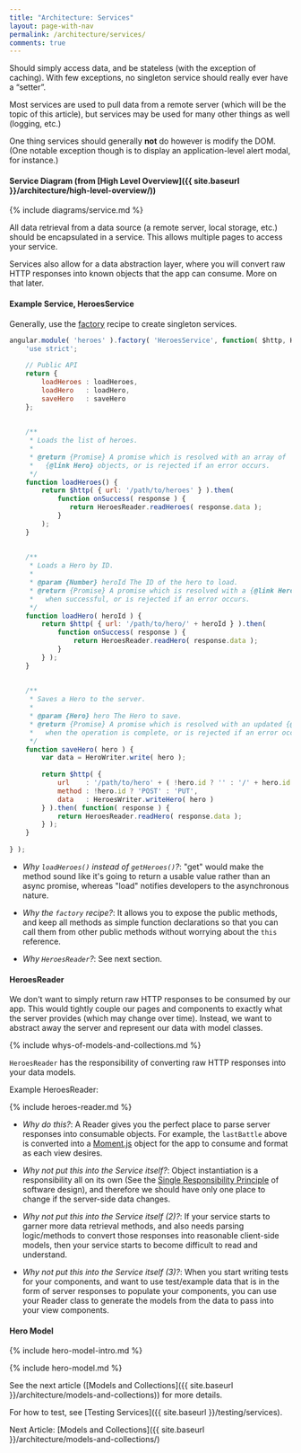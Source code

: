 ```yaml
---
title: "Architecture: Services"
layout: page-with-nav
permalink: /architecture/services/
comments: true
---
```


Should simply access data, and be stateless (with the exception of caching). 
With few exceptions, no singleton service should really ever have a 
“setter”.

Most services are used to pull data from a remote server (which will be the
topic of this article), but services may be used for many other things as 
well (logging, etc.)

One thing services should generally **not** do however is modify the DOM. 
(One notable exception though is to display an application-level alert 
modal, for instance.)

#### Service Diagram (from [High Level Overview]({{ site.baseurl }}/architecture/high-level-overview/))

{% include diagrams/service.md %}

All data retrieval from a data source (a remote server, local storage, etc.) 
should be encapsulated in a service. This allows multiple pages to access your
service.

Services also allow for a data abstraction layer, where you will convert raw
HTTP responses into known objects that the app can consume. More on that later.

#### Example Service, HeroesService

Generally, use the [factory](https://docs.angularjs.org/guide/providers#factory-recipe)
recipe to create singleton services.

```javascript
angular.module( 'heroes' ).factory( 'HeroesService', function( $http, HeroesReader, HeroesWriter ) {
    'use strict';
    
    // Public API
    return {
        loadHeroes : loadHeroes,
        loadHero   : loadHero,
        saveHero   : saveHero
    };
    
    
    /**
     * Loads the list of heroes.
     * 
     * @return {Promise} A promise which is resolved with an array of 
     *   {@link Hero} objects, or is rejected if an error occurs.
     */
    function loadHeroes() {
        return $http( { url: '/path/to/heroes' } ).then(
            function onSuccess( response ) {
               return HeroesReader.readHeroes( response.data );
            }
        );
    }
    
    
    /**
     * Loads a Hero by ID.
     *
     * @param {Number} heroId The ID of the hero to load.
     * @return {Promise} A promise which is resolved with a {@link Hero} object
     *   when successful, or is rejected if an error occurs.
     */
    function loadHero( heroId ) {
        return $http( { url: '/path/to/hero/' + heroId } ).then( 
            function onSuccess( response ) {
                return HeroesReader.readHero( response.data );
            }
        } );
    }
    
    
    /**
     * Saves a Hero to the server.
     *
     * @param {Hero} hero The Hero to save.
     * @return {Promise} A promise which is resolved with an updated {@link Hero}
     *   when the operation is complete, or is rejected if an error occurs.
     */
    function saveHero( hero ) {
        var data = HeroWriter.write( hero );
        
        return $http( { 
            url    : '/path/to/hero' + ( !hero.id ? '' : '/' + hero.id ),
            method : !hero.id ? 'POST' : 'PUT',
            data   : HeroesWriter.writeHero( hero )
        } ).then( function( response ) {
            return HeroesReader.readHero( response.data );
        } );
    }
    
} );
```

* _Why `loadHeroes()` instead of `getHeroes()`?_: "get" would make the method 
  sound like it's going to return a usable value rather than an async promise, 
  whereas "load" notifies developers to the asynchronous nature.
  
* _Why the `factory` recipe?_: It allows you to expose the public methods, and 
  keep all methods as simple function declarations so that you can call them 
  from other public methods without worrying about the `this` reference.

* _Why `HeroesReader`?_: See next section.


#### HeroesReader

We don't want to simply return raw HTTP responses to be consumed by our app.
This would tightly couple our pages and components to exactly what the server
provides (which may change over time). Instead, we want to abstract away the
server and represent our data with model classes.

{% include whys-of-models-and-collections.md %}
  
`HeroesReader` has the responsibility of converting raw HTTP responses into 
your data models.

Example HeroesReader:

{% include heroes-reader.md %}


* _Why do this?_: A Reader gives you the perfect place to parse server
  responses into consumable objects. For example, the `lastBattle` above is
  converted into a [Moment.js](http://momentjs.com) object for the app to
  consume and format as each view desires.
  
* _Why not put this into the Service itself?_: Object instantiation is a 
  responsibility all on its own (See the [Single Responsibility Principle](https://en.wikipedia.org/wiki/Single_responsibility_principle)
  of software design), and therefore we should have only one place to 
  change if the server-side data changes.
  
* _Why not put this into the Service itself (2)?_: If your service starts to 
  garner more data retrieval methods, and also needs parsing logic/methods to 
  convert those responses into reasonable client-side models, then your 
  service starts to become difficult to read and understand.
  
* _Why not put this into the Service itself (3)?_: When you start writing tests 
  for your components, and want to use test/example data that is in the form of 
  server responses to populate your components, you can use your Reader class to 
  generate the models from the data to pass into your view components.


#### Hero Model

{% include hero-model-intro.md %}

{% include hero-model.md %}

See the next article ([Models and Collections]({{ site.baseurl }}/architecture/models-and-collections)) 
for more details.

For how to test, see [Testing Services]({{ site.baseurl }}/testing/services).


Next Article: [Models and Collections]({{ site.baseurl }}/architecture/models-and-collections/)